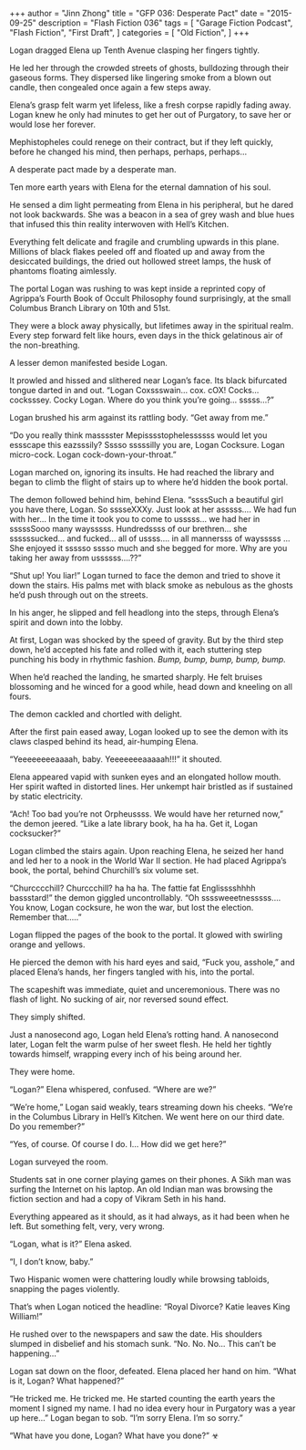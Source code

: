 +++
author = "Jinn Zhong"
title = "GFP 036: Desperate Pact"
date = "2015-09-25"
description = "Flash Fiction 036"
tags = [
    "Garage Fiction Podcast",
    "Flash Fiction",
    "First Draft",
]
categories = [
    "Old Fiction",
]
+++

Logan dragged Elena up Tenth Avenue clasping her fingers tightly.

He led her through the crowded streets of ghosts, bulldozing through their gaseous forms. They dispersed like lingering smoke from a blown out candle, then congealed once again a few steps away.

Elena’s grasp felt warm yet lifeless, like a fresh corpse rapidly fading away. Logan knew he only had minutes to get her out of Purgatory, to save her or would lose her forever. 

Mephistopheles could renege on their contract, but if they left quickly, before he changed his mind, then perhaps, perhaps, perhaps…

A desperate pact made by a desperate man. 

Ten more earth years with Elena for the eternal damnation of his soul.

He sensed a dim light permeating from Elena in his peripheral, but he dared not look backwards. She was a beacon in a sea of grey wash and blue hues that infused this thin reality interwoven with Hell’s Kitchen.

Everything felt delicate and fragile and crumbling upwards in this plane. Millions of black flakes peeled off and floated up and away from the desiccated buildings, the dried out hollowed street lamps, the husk of phantoms floating aimlessly.

The portal Logan was rushing to was kept inside a reprinted copy of Agrippa’s Fourth Book of Occult Philosophy found surprisingly, at the small Columbus Branch Library on 10th and 51st. 

They were a block away physically, but lifetimes away in the spiritual realm. Every step forward felt like hours, even days in the thick gelatinous air of the non-breathing.

A lesser demon manifested beside Logan. 

It prowled and hissed and slithered near Logan’s face. Its black bifurcated tongue darted in and out. “Logan Coxssswain… cox. cOX! Cocks… cocksssey. Cocky Logan. Where do you think you’re going… sssss…?”

Logan brushed his arm against its rattling body. “Get away from me.”

“Do you really think masssster Mepisssstophelessssss would let you essscape  this eazsssily? Sssso sssssilly you are, Logan Cocksure. Logan micro-cock. Logan cock-down-your-throat.”

Logan marched on, ignoring its insults. He had reached the library and began to climb the flight of stairs up to where he’d hidden the book portal. 

The demon followed behind him, behind Elena. “ssssSuch a beautiful girl you have there, Logan. So sssseXXXy. Just look at her asssss…. We had fun with her… In the time it took you to come to usssss… we had her in sssssSooo many waysssss. Hundredssss of our brethren… she ssssssucked… and fucked… all of ussss…. in all mannersss of waysssss … She enjoyed it ssssso sssso much and she begged for more. Why are you taking her away from ussssss….??”

“Shut up! You liar!” Logan turned to face the demon and tried to shove it down the stairs. His palms met with black smoke as nebulous as the ghosts he’d push through out on the streets.

In his anger, he slipped and fell headlong into the steps, through Elena’s spirit and  down into the lobby.

At first, Logan was shocked by the speed of gravity. But by the third step down, he’d accepted his fate and rolled with it, each stuttering step punching his body in rhythmic fashion. _Bump, bump, bump, bump, bump._

When he’d reached the landing, he smarted sharply. He felt bruises blossoming and he winced for a good while, head down and kneeling on all fours.

The demon cackled and chortled with delight.

After the first pain eased away, Logan looked up to see the demon with its claws clasped behind its head, air-humping Elena.

“Yeeeeeeeeaaaah, baby. Yeeeeeeeaaaaah!!!” it shouted.

Elena appeared vapid with sunken eyes and an elongated hollow mouth. Her spirit wafted in distorted lines. Her unkempt hair bristled as if sustained by static electricity.

“Ach! Too bad you’re not Orpheussss. We would have her returned now,” the demon jeered. “Like a late library book, ha ha ha. Get it, Logan cocksucker?”

Logan climbed the stairs again. Upon reaching Elena, he seized her hand and led her to a nook in the World War II section. He had placed Agrippa’s book, the portal, behind Churchill’s six volume set.

“Churcccchill? Churccchill? ha ha ha. The fattie fat Englisssshhhh bassstard!” the demon  giggled uncontrollably. “Oh ssssweeetnesssss…. You know, Logan cocksure, he won the war, but lost the election. Remember that…..”

Logan flipped the pages of the book to the portal. It glowed with swirling orange and yellows. 

He pierced the demon with his hard eyes and said, “Fuck you, asshole,” and placed Elena’s hands, her fingers tangled with his, into the portal.

The scapeshift was immediate, quiet and unceremonious. There was no flash of light. No sucking of air, nor reversed sound effect. 

They simply shifted.

Just a nanosecond ago, Logan held Elena’s rotting hand. A nanosecond later, Logan felt the warm pulse of her sweet flesh. He held her tightly towards himself, wrapping every inch of his being around her.

They were home.

“Logan?” Elena whispered, confused. “Where are we?”

“We’re home,” Logan said weakly, tears streaming down his cheeks. “We’re in the Columbus Library in Hell’s Kitchen. We went here on our third date. Do you remember?”

“Yes, of course. Of course I do. I… How did we get here?”

Logan surveyed the room. 

Students sat in one corner playing games on their phones. A Sikh man was surfing the Internet on his laptop. An old Indian man was browsing the fiction section and had a copy of Vikram Seth in his hand.

Everything appeared as it should, as it had always, as it had been when he left. But something felt, very, very wrong.

“Logan, what is it?” Elena asked.

“I, I don’t know, baby.”

Two Hispanic women were chattering loudly while browsing tabloids, snapping the pages violently.

That’s when Logan noticed the headline: “Royal Divorce? Katie leaves King William!”

He rushed over to the newspapers and saw the date. His shoulders slumped in disbelief and his stomach sunk. “No. No. No… This can’t be happening…”

Logan sat down on the floor, defeated. Elena placed her hand on him. “What is it, Logan? What happened?”

“He tricked me. He tricked me. He started counting the earth years the moment I signed my name. I had no idea every hour in Purgatory was a year up here…” Logan began to sob. “I’m sorry Elena. I’m so sorry.”

“What have you done, Logan? What have you done?” ☣
